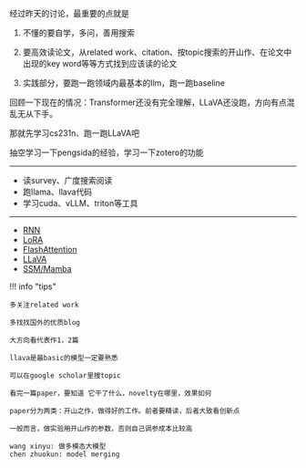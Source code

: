 经过昨天的讨论，最重要的点就是 

1. 不懂的要自学，多问，善用搜索

2. 要高效读论文，从related work、citation、按topic搜索的开山作、在论文中出现的key word等等方式找到应该读的论文

3. 实践部分，要跑一跑领域内最基本的llm，跑一跑baseline

回顾一下现在的情况：Transformer还没有完全理解，LLaVA还没跑，方向有点混乱无从下手。

那就先学习cs231n、跑一跑LLaVA吧

抽空学习一下pengsida的经验，学习一下zotero的功能

-------
+ 读survey、广度搜索阅读
+ 跑llama、llava代码
+ 学习cuda、vLLM、triton等工具
-------
+ [RNN](https://arxiv.org/abs/2102.04906#)
+ [LoRA](https://arxiv.org/pdf/2106.09685)
+ [FlashAttention](https://arxiv.org/abs/2205.14135)
+ [LLaVA](https://github.com/haotian-liu/LLaVA)
+ [SSM/Mamba](https://github.com/state-spaces/mamba)


!!! info "tips"

    多关注related work

    多找找国外的优质blog

    大方向看代表作1，2篇

    llava是最basic的模型一定要熟悉

    可以在google scholar里搜topic

    看完一篇paper，要知道 它干了什么，novelty在哪里，效果如何

    paper分为两类：开山之作，做得好的工作。前者要精读，后者大致看创新点

    一般而言，做实验用开山作的参数，否则自己调参成本比较高

    wang xinyu: 做多模态大模型
    chen zhuokun: model merging
    